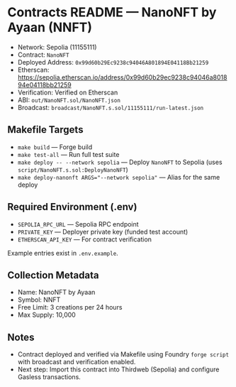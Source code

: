 # Contracts README — NanoNFT by Ayaan (NNFT)

- Network: Sepolia (11155111)
- Contract: `NanoNFT`
- Deployed Address: `0x99d60b29Ec9238c94046A801894E04118Bb21259`
- Etherscan: https://sepolia.etherscan.io/address/0x99d60b29ec9238c94046a801894e04118bb21259
- Verification: Verified on Etherscan
- ABI: `out/NanoNFT.sol/NanoNFT.json`
- Broadcast: `broadcast/NanoNFT.s.sol/11155111/run-latest.json`

## Makefile Targets

- `make build` — Forge build
- `make test-all` — Run full test suite
- `make deploy -- --network sepolia` — Deploy `NanoNFT` to Sepolia (uses `script/NanoNFT.s.sol:DeployNanoNFT`)
- `make deploy-nanonft ARGS="--network sepolia"` — Alias for the same deploy

## Required Environment (.env)

- `SEPOLIA_RPC_URL` — Sepolia RPC endpoint
- `PRIVATE_KEY` — Deployer private key (funded test account)
- `ETHERSCAN_API_KEY` — For contract verification

Example entries exist in `.env.example`.

## Collection Metadata

- Name: NanoNFT by Ayaan
- Symbol: NNFT
- Free Limit: 3 creations per 24 hours
- Max Supply: 10,000

## Notes

- Contract deployed and verified via Makefile using Foundry `forge script` with broadcast and verification enabled.
- Next step: Import this contract into Thirdweb (Sepolia) and configure Gasless transactions.
